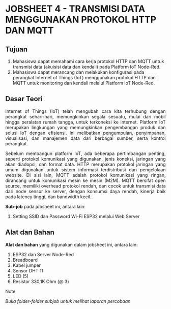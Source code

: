 # JOBSHEET 4 -  TRANSMISI DATA MENGGUNAKAN PROTOKOL HTTP DAN MQTT
## Tujuan
1) Mahasiswa dapat memahami cara kerja protokol HTTP dan MQTT untuk 
transmisi data (akuisisi data dan kendali) pada Platform IoT Node-Red.
2) Mahasiswa dapat merancang dan melakukan konfigurasi pada perangkat 
Internet of Things (IoT) menggunakan protokol HTTP dan MQTT untuk 
monitoring dan kendali melalui Platform IoT Node-Red.


## Dasar Teori
<p align="justify">Internet of Things (IoT) telah mengubah cara kita terhubung dengan perangkat sehari-hari, memungkinkan segala sesuatu, mulai dari mobil hingga peralatan rumah tangga, untuk terkoneksi ke internet. Platform IoT merupakan lingkungan yang memungkinkan pengembangan produk dan solusi IoT dengan efisiensi. Ini melibatkan pengumpulan, penyimpanan, visualisasi, dan manajemen data dari berbagai sumber, serta kontrol perangkat.

<p align="justify">Sebelum membangun platform IoT, ada beberapa pertimbangan penting, seperti protokol komunikasi yang digunakan, jenis koneksi, jaringan yang akan diadopsi, dan format data. HTTP merupakan protokol jaringan yang umum digunakan untuk sistem informasi terdistribusi dan pengelolaan website. Di sisi lain, MQTT adalah protokol komunikasi yang ringan, dirancang untuk komunikasi mesin ke mesin (M2M). MQTT bersifat open source, memiliki overhead protokol rendah, dan cocok untuk transmisi data dari node sensor ke server, dengan konsumsi daya rendah, kinerja baik pada latency tinggi, dan bandwidth kecil..</p>


**Sub-job** pada jobsheet ini, antara lain:
1. Setting SSID dan Password Wi-Fi ESP32 melalui Web Server


## Alat dan Bahan
**Alat dan bahan** yang digunakan dalam jobsheet ini, antara lain:
1) ESP32 dan Server Node-Red
2) Breadboard
3) Kabel jumper
4) Sensor DHT 11
5) LED (5)
6) Resistor 330,1K Ohm (@ 3)


> [!NOTE]  
> *Buka folder-folder subjob untuk melihat laporan percobaan*
